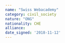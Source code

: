 ```yaml
---
name: "Swiss Webacademy"
category: civil_society
nature: "ONG"
nationality: CHE
alliance: 
date_signed: '2018-11-12'
---
```

    